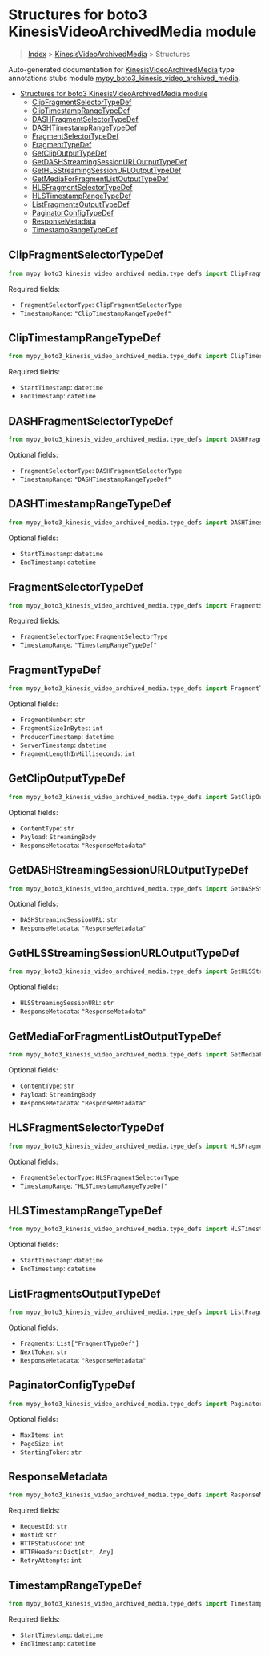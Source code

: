 # Structures for boto3 KinesisVideoArchivedMedia module

> [Index](../index.md) > [KinesisVideoArchivedMedia](./index.md) > Structures

Auto-generated documentation for [KinesisVideoArchivedMedia](https://boto3.amazonaws.com/v1/documentation/api/latest/reference/services/kinesis-video-archived-media.html#KinesisVideoArchivedMedia)
type annotations stubs module [mypy_boto3_kinesis_video_archived_media](https://pypi.org/project/mypy-boto3-kinesis-video-archived-media/).

- [Structures for boto3 KinesisVideoArchivedMedia module](#structures-for-boto3-kinesisvideoarchivedmedia-module)
  - [ClipFragmentSelectorTypeDef](#clipfragmentselectortypedef)
  - [ClipTimestampRangeTypeDef](#cliptimestamprangetypedef)
  - [DASHFragmentSelectorTypeDef](#dashfragmentselectortypedef)
  - [DASHTimestampRangeTypeDef](#dashtimestamprangetypedef)
  - [FragmentSelectorTypeDef](#fragmentselectortypedef)
  - [FragmentTypeDef](#fragmenttypedef)
  - [GetClipOutputTypeDef](#getclipoutputtypedef)
  - [GetDASHStreamingSessionURLOutputTypeDef](#getdashstreamingsessionurloutputtypedef)
  - [GetHLSStreamingSessionURLOutputTypeDef](#gethlsstreamingsessionurloutputtypedef)
  - [GetMediaForFragmentListOutputTypeDef](#getmediaforfragmentlistoutputtypedef)
  - [HLSFragmentSelectorTypeDef](#hlsfragmentselectortypedef)
  - [HLSTimestampRangeTypeDef](#hlstimestamprangetypedef)
  - [ListFragmentsOutputTypeDef](#listfragmentsoutputtypedef)
  - [PaginatorConfigTypeDef](#paginatorconfigtypedef)
  - [ResponseMetadata](#responsemetadata)
  - [TimestampRangeTypeDef](#timestamprangetypedef)

## ClipFragmentSelectorTypeDef

```python
from mypy_boto3_kinesis_video_archived_media.type_defs import ClipFragmentSelectorTypeDef
```


Required fields:
- `FragmentSelectorType`: `ClipFragmentSelectorType`
- `TimestampRange`: `"ClipTimestampRangeTypeDef"`




## ClipTimestampRangeTypeDef

```python
from mypy_boto3_kinesis_video_archived_media.type_defs import ClipTimestampRangeTypeDef
```


Required fields:
- `StartTimestamp`: `datetime`
- `EndTimestamp`: `datetime`




## DASHFragmentSelectorTypeDef

```python
from mypy_boto3_kinesis_video_archived_media.type_defs import DASHFragmentSelectorTypeDef
```




Optional fields:
- `FragmentSelectorType`: `DASHFragmentSelectorType`
- `TimestampRange`: `"DASHTimestampRangeTypeDef"`


## DASHTimestampRangeTypeDef

```python
from mypy_boto3_kinesis_video_archived_media.type_defs import DASHTimestampRangeTypeDef
```




Optional fields:
- `StartTimestamp`: `datetime`
- `EndTimestamp`: `datetime`


## FragmentSelectorTypeDef

```python
from mypy_boto3_kinesis_video_archived_media.type_defs import FragmentSelectorTypeDef
```


Required fields:
- `FragmentSelectorType`: `FragmentSelectorType`
- `TimestampRange`: `"TimestampRangeTypeDef"`




## FragmentTypeDef

```python
from mypy_boto3_kinesis_video_archived_media.type_defs import FragmentTypeDef
```




Optional fields:
- `FragmentNumber`: `str`
- `FragmentSizeInBytes`: `int`
- `ProducerTimestamp`: `datetime`
- `ServerTimestamp`: `datetime`
- `FragmentLengthInMilliseconds`: `int`


## GetClipOutputTypeDef

```python
from mypy_boto3_kinesis_video_archived_media.type_defs import GetClipOutputTypeDef
```




Optional fields:
- `ContentType`: `str`
- `Payload`: `StreamingBody`
- `ResponseMetadata`: `"ResponseMetadata"`


## GetDASHStreamingSessionURLOutputTypeDef

```python
from mypy_boto3_kinesis_video_archived_media.type_defs import GetDASHStreamingSessionURLOutputTypeDef
```




Optional fields:
- `DASHStreamingSessionURL`: `str`
- `ResponseMetadata`: `"ResponseMetadata"`


## GetHLSStreamingSessionURLOutputTypeDef

```python
from mypy_boto3_kinesis_video_archived_media.type_defs import GetHLSStreamingSessionURLOutputTypeDef
```




Optional fields:
- `HLSStreamingSessionURL`: `str`
- `ResponseMetadata`: `"ResponseMetadata"`


## GetMediaForFragmentListOutputTypeDef

```python
from mypy_boto3_kinesis_video_archived_media.type_defs import GetMediaForFragmentListOutputTypeDef
```




Optional fields:
- `ContentType`: `str`
- `Payload`: `StreamingBody`
- `ResponseMetadata`: `"ResponseMetadata"`


## HLSFragmentSelectorTypeDef

```python
from mypy_boto3_kinesis_video_archived_media.type_defs import HLSFragmentSelectorTypeDef
```




Optional fields:
- `FragmentSelectorType`: `HLSFragmentSelectorType`
- `TimestampRange`: `"HLSTimestampRangeTypeDef"`


## HLSTimestampRangeTypeDef

```python
from mypy_boto3_kinesis_video_archived_media.type_defs import HLSTimestampRangeTypeDef
```




Optional fields:
- `StartTimestamp`: `datetime`
- `EndTimestamp`: `datetime`


## ListFragmentsOutputTypeDef

```python
from mypy_boto3_kinesis_video_archived_media.type_defs import ListFragmentsOutputTypeDef
```




Optional fields:
- `Fragments`: `List["FragmentTypeDef"]`
- `NextToken`: `str`
- `ResponseMetadata`: `"ResponseMetadata"`


## PaginatorConfigTypeDef

```python
from mypy_boto3_kinesis_video_archived_media.type_defs import PaginatorConfigTypeDef
```




Optional fields:
- `MaxItems`: `int`
- `PageSize`: `int`
- `StartingToken`: `str`


## ResponseMetadata

```python
from mypy_boto3_kinesis_video_archived_media.type_defs import ResponseMetadata
```


Required fields:
- `RequestId`: `str`
- `HostId`: `str`
- `HTTPStatusCode`: `int`
- `HTTPHeaders`: `Dict[str, Any]`
- `RetryAttempts`: `int`




## TimestampRangeTypeDef

```python
from mypy_boto3_kinesis_video_archived_media.type_defs import TimestampRangeTypeDef
```


Required fields:
- `StartTimestamp`: `datetime`
- `EndTimestamp`: `datetime`



